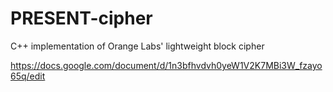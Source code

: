 # PRESENT-cipher
C++ implementation of Orange Labs' lightweight block cipher

https://docs.google.com/document/d/1n3bfhvdvh0yeW1V2K7MBi3W_fzayo65q/edit

